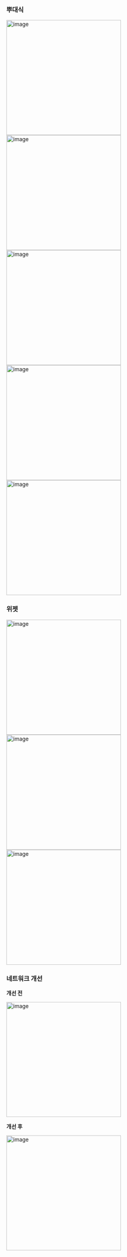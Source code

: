 ### 뿌대식
<img width="300" alt="image" src="https://github.com/user-attachments/assets/35fc1b58-5e57-4d3e-aa46-ecf6e3e1f34e">

<img width="300" alt="image" src="https://github.com/user-attachments/assets/2b68be4e-4b39-4bfd-a89f-070c0b63eb68">

<img width="300" alt="image" src="https://github.com/user-attachments/assets/ff8adfb2-cbe4-4a61-9fc2-8e177f1d3de3">

<img width="300" alt="image" src="https://github.com/user-attachments/assets/e129981d-bc6b-4d66-b202-2c526f74e087">

<img width="300" alt="image" src="https://github.com/user-attachments/assets/cefe8b29-0fa9-4620-ae32-5a687d29d564">

### 위젯
<img width="300" alt="image" src="https://github.com/user-attachments/assets/5fe3707a-57c0-4f78-8c84-546e62142f5b">
<img width="300" alt="image" src="https://github.com/user-attachments/assets/1e2abcde-b12e-4d1d-8c82-73899b5607a3">
<img width="300" alt="image" src="https://github.com/user-attachments/assets/b2b0864e-112a-4484-ad6b-b01e3e484198">

### 네트워크 개선
**개선 전**

<img width="300" alt="image" src="https://github.com/user-attachments/assets/540399fb-aae3-4767-89be-bbeb0a8e9b2d">

**개선 후**

<img width="300" alt="image" src="https://github.com/user-attachments/assets/85a34614-ceb4-4711-9e32-233f0c0aac67">

